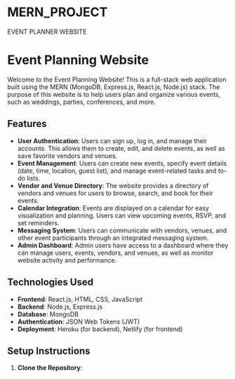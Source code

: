 # MERN_PROJECT
EVENT PLANNER WEBSITE


# Event Planning Website

Welcome to the Event Planning Website! This is a full-stack web application built using the MERN (MongoDB, Express.js, React.js, Node.js) stack. The purpose of this website is to help users plan and organize various events, such as weddings, parties, conferences, and more.

## Features

- **User Authentication**: Users can sign up, log in, and manage their accounts. This allows them to create, edit, and delete events, as well as save favorite vendors and venues.
- **Event Management**: Users can create new events, specify event details (date, time, location, guest list), and manage event-related tasks and to-do lists.
- **Vendor and Venue Directory**: The website provides a directory of vendors and venues for users to browse, search, and book for their events.
- **Calendar Integration**: Events are displayed on a calendar for easy visualization and planning. Users can view upcoming events, RSVP, and set reminders.
- **Messaging System**: Users can communicate with vendors, venues, and other event participants through an integrated messaging system.
- **Admin Dashboard**: Admin users have access to a dashboard where they can manage users, events, vendors, and venues, as well as monitor website activity and performance.

## Technologies Used

- **Frontend**: React.js, HTML, CSS, JavaScript
- **Backend**: Node.js, Express.js
- **Database**: MongoDB
- **Authentication**: JSON Web Tokens (JWT)
- **Deployment**: Heroku (for backend), Netlify (for frontend)

## Setup Instructions

1. **Clone the Repository**: 
